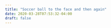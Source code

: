 ```yaml
---
title: "Soccer ball to the face and then again"
date: 2020-03-28T07:53:32-04:00
draft: false
---
```

